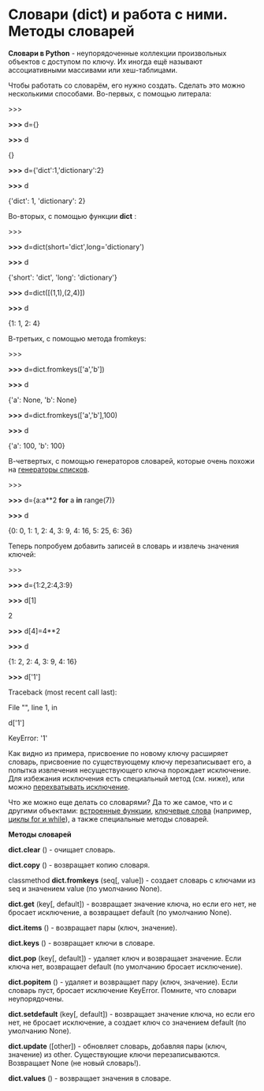 # **Словари (dict) и работа с ними. Методы словарей**



**Словари в Python**  - неупорядоченные коллекции произвольных объектов с доступом по ключу. Их иногда ещё называют ассоциативными массивами или хеш-таблицами.

Чтобы работать со словарём, его нужно создать. Сделать это можно несколькими способами. Во-первых, с помощью литерала:

\>\>\>

**\>\>\>** d={}

**\>\>\>** d

{}

**\>\>\>** d={'dict':1,'dictionary':2}

**\>\>\>** d

{'dict': 1, 'dictionary': 2}

Во-вторых, с помощью функции  **dict** :

\>\>\>

**\>\>\>** d=dict(short='dict',long='dictionary')

**\>\>\>** d

{'short': 'dict', 'long': 'dictionary'}

**\>\>\>** d=dict([(1,1),(2,4)])

**\>\>\>** d

{1: 1, 2: 4}

В-третьих, с помощью метода fromkeys:

\>\>\>

**\>\>\>** d=dict.fromkeys(['a','b'])

**\>\>\>** d

{'a': None, 'b': None}

**\>\>\>** d=dict.fromkeys(['a','b'],100)

**\>\>\>** d

{'a': 100, 'b': 100}

В-четвертых, с помощью генераторов словарей, которые очень похожи на [генераторы списков](https://pythonworld.ru/tipy-dannyx-v-python/spiski-list-funkcii-i-metody-spiskov.html).

\>\>\>

**\>\>\>** d={a:a\*\*2 **for** a **in** range(7)}

**\>\>\>** d

{0: 0, 1: 1, 2: 4, 3: 9, 4: 16, 5: 25, 6: 36}

Теперь попробуем добавить записей в словарь и извлечь значения ключей:

\>\>\>

**\>\>\>** d={1:2,2:4,3:9}

**\>\>\>** d[1]

2

**\>\>\>** d[4]=4\*\*2

**\>\>\>** d

{1: 2, 2: 4, 3: 9, 4: 16}

**\>\>\>** d['1']

Traceback (most recent call last):

File "", line 1, in

d['1']

KeyError: '1'

Как видно из примера, присвоение по новому ключу расширяет словарь, присвоение по существующему ключу перезаписывает его, а попытка извлечения несуществующего ключа порождает исключение. Для избежания исключения есть специальный метод (см. ниже), или можно [перехватывать исключение](https://pythonworld.ru/tipy-dannyx-v-python/isklyucheniya-v-python-konstrukciya-try-except-dlya-obrabotki-isklyuchenij.html).

Что же можно еще делать со словарями? Да то же самое, что и с другими объектами: [встроенные функции](https://pythonworld.ru/osnovy/vstroennye-funkcii.html), [ключевые слова](https://pythonworld.ru/osnovy/klyuchevye-slova-modul-keyword.html) (например, [циклы for и while](https://pythonworld.ru/osnovy/cikly-for-i-while-operatory-break-i-continue-volshebnoe-slovo-else.html)), а также специальные методы словарей.

**Методы словарей**

**dict.clear** () - очищает словарь.

**dict.copy** () - возвращает копию словаря.

classmethod  **dict.fromkeys** (seq[, value]) - создает словарь с ключами из seq и значением value (по умолчанию None).

**dict.get** (key[, default]) - возвращает значение ключа, но если его нет, не бросает исключение, а возвращает default (по умолчанию None).

**dict.items** () - возвращает пары (ключ, значение).

**dict.keys** () - возвращает ключи в словаре.

**dict.pop** (key[, default]) - удаляет ключ и возвращает значение. Если ключа нет, возвращает default (по умолчанию бросает исключение).

**dict.popitem** () - удаляет и возвращает пару (ключ, значение). Если словарь пуст, бросает исключение KeyError. Помните, что словари неупорядочены.

**dict.setdefault** (key[, default]) - возвращает значение ключа, но если его нет, не бросает исключение, а создает ключ со значением default (по умолчанию None).

**dict.update** ([other]) - обновляет словарь, добавляя пары (ключ, значение) из other. Существующие ключи перезаписываются. Возвращает None (не новый словарь!).

**dict.values** () - возвращает значения в словаре.